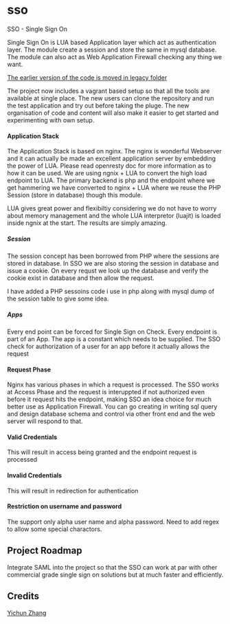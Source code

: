 sso
===

SSO - Single Sign On

Single Sign On is LUA based Application layer which act as authentication layer. The module create a session and store the same in mysql database. The module can also act as Web Application Firewall checking any thing we want. 

[The earlier version of the code is moved in legacy folder](legacy/README.md)

The project now includes a vagrant based setup so that all the tools are available at single place. The new users can clone the repository and run the test application and try out before taking the pluge. The new organisation of code and content will also make it easier to get started and experimenting with own setup.



#### Application Stack
The Application Stack is based on nginx. The nginx is wonderful Webserver and it can actually be made an excellent application server by embedding the power of LUA. Please read openresty doc for more information as to how it can be used. We are using ngnix + LUA to convert the high load endpoint to LUA. The primary backend is php and the endpoint where we get hammering we have converted to nginx + LUA where we reuse the PHP Session (store in database) though this module.

LUA gives great power and flexibiltiy considering we do not have to worry about memory management and the whole LUA interpretor (luajit) is loaded inside ngnix at the start. The results are simply amazing. 


##### Session
The session concept has been borrowed from PHP where the sessions are stored in database. In SSO we are also storing the session in database and issue a cookie. On every requst we look up the database and verify the cookie exist in database and then allow the request.

I have added a PHP sessoins code i use in php along with mysql dump of the session table to give some idea.

##### Apps
Every end point can be forced for Single Sign on Check. Every endpoint is part of an App. The app is a constant which needs to be supplied. The SSO check for authorization of a user for an app before it actually allows the request


#### Request Phase
Nginx has various phases in which a request is processed. The SSO works at Access Phase and the request is interuppted if not authorized even before it request hits the endpoint, making SSO an idea choice for much better use as Application Firewall. You can go creating in writing sql query and design database schema and control via other front end and the web server will respond to that.

#### Valid Credentials
This will result in access being granted and the endpoint request is processed


#### Invalid Credentials
This will result in redirection for authentication

#### Restriction on username and password
The support only alpha user name and alpha password. Need to add regex to allow some special charactors.

## Project Roadmap
Integrate SAML into the project so that the SSO can work at par with other commercial grade single sign on solutions but at much faster and efficiently.

## Credits
[Yichun Zhang](https://github.com/agentzh)
